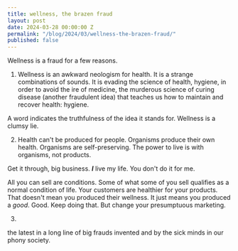 ```yaml
---
title: wellness, the brazen fraud 
layout: post
date: 2024-03-28 00:00:00 Z
permalink: "/blog/2024/03/wellness-the-brazen-fraud/"
published: false
---
```


Wellness is a fraud for a few reasons.

1. Wellness is an awkward neologism for health. It is a strange combinations of sounds. It is evading the science of health, hygiene, in order to avoid the ire of medicine, the murderous science of curing disease (another fraudulent idea)  that teaches us how to maintain and recover health: hygiene.

A word indicates the truthfulness of the idea it stands for. Wellness is a clumsy lie.

2. Health can't be produced for people. Organisms produce their own health. Organisms are self-preserving. The power to live is with organisms, not products. 

Get it through, big business. ___I___ live my life. You don't do it for me.

All you can sell are conditions. Some of what some of you sell qualifies as a normal condition of life. Your customers are healthier for your products. That doesn't mean you produced their wellness. It just means you produced a _good_. Good. Keep doing that. But change your presumptuous marketing.


3.









the latest in a long line of big frauds invented and by the sick minds in our phony society.
